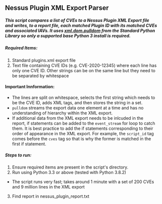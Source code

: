## Nessus Plugin XML Export Parser

##### This script compares a list of CVEs to a Nessus Plugin XML Export file and writes, to a report file, each matched Plugin ID with its matched CVEs and associated IAVs. It uses [xml.dom.pulldom](https://docs.python.org/3/library/xml.dom.pulldom.html) from the Standard Python Library so only a supported base Python 3 install is required. 

##### Required Items:
1. Standard plugins.xml export file
2.  Text file containing CVE IDs (e.g. CVE-2020-12345) where each line has only one CVE ID. Other strings can be on the same line but they need to be separated by whitespace

#### Important Innformation:
* The lines are split on whitespace, selects the first string which needs to be the CVE ID, adds XML tags, and then stores the string in a set.
* `pulldom` streams the export data one element at a time and has no understanding of hierarchy within the XML export. 
* If additional data from the XML export needs to be inlcuded in the report, if statements can be added to the `event_stream` for loop to catch them. It is best practice to add the if statements corresponding to their order of appearance in the XML export. For example, the `script_id` tag comes before the `cves` tag so that is why the former is matched in the first if statement.
  
##### Steps to run:
1. Ensure required items are present in the script's directory.
2. Run using Python 3.3 or above (tested with Python 3.8.2)
  * The script runs very fast; takes around 1 minute with a set of 200 CVEs and 9 million lines in the XML export
3. Find report in nessus_plugin_report.txt
